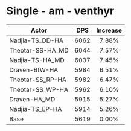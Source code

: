 # Single - am - venthyr
| Actor | DPS | Increase |
|---|:---:|:---:|
|Nadjia-TS_DD-HA|6062|7.88%|
|Theotar-SS-HA_MD|6044|7.57%|
|Nadjia-TS-HA_MD|6037|7.45%|
|Draven-BfW-HA|5984|6.51%|
|Theotar-SS_RP-HA|5982|6.47%|
|Theotar-SS_WP-HA|5962|6.10%|
|Draven-HA_MD|5915|5.27%|
|Nadjia-TS_EP-HA|5914|5.26%|
|Base|5619|0.00%|
